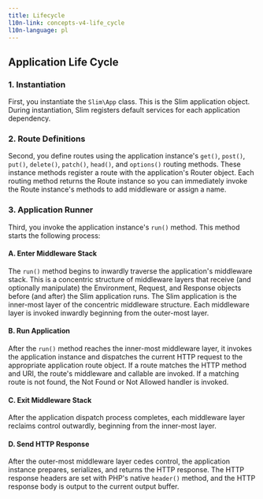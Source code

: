```yaml
---
title: Lifecycle
l10n-link: concepts-v4-life_cycle
l10n-language: pl
---
```


## Application Life Cycle

### 1. Instantiation

First, you instantiate the `Slim\App` class. This is the Slim application object. During instantiation, Slim registers default services for each application dependency.

### 2. Route Definitions

Second, you define routes using the application instance's `get()`, `post()`, `put()`, `delete()`, `patch()`, `head()`, and `options()` routing methods. These instance methods register a route with the application's Router object. Each routing method returns the Route instance so you can immediately invoke the Route instance's methods to add middleware or assign a name.

### 3. Application Runner

Third, you invoke the application instance's `run()` method. This method starts the following process:

#### A. Enter Middleware Stack

The `run()` method begins to inwardly traverse the application's middleware stack. This is a concentric structure of middleware layers that receive (and optionally manipulate) the Environment, Request, and Response objects before (and after) the Slim application runs. The Slim application is the inner-most layer of the concentric middleware structure. Each middleware layer is invoked inwardly beginning from the outer-most layer.

#### B. Run Application

After the `run()` method reaches the inner-most middleware layer, it invokes the application instance and dispatches the current HTTP request to the appropriate application route object. If a route matches the HTTP method and URI, the route's middleware and callable are invoked. If a matching route is not found, the Not Found or Not Allowed handler is invoked.

#### C. Exit Middleware Stack

After the application dispatch process completes, each middleware layer reclaims control outwardly, beginning from the inner-most layer.

#### D. Send HTTP Response

After the outer-most middleware layer cedes control, the application instance prepares, serializes, and returns the HTTP response. The HTTP response headers are set with PHP's native `header()` method, and the HTTP response body is output to the current output buffer.
